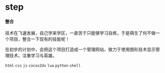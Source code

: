 # step

#### 整合

技术在飞速发展，自己学来学区，一直苦于只能够学习自练，于是萌生了何不做一个项目，整合一下现有的技能呢！

在初步的计划中，会把这个项目打造成一个管理网站，致力于使用图形技术显示管理技术。注重学习与英雄。





`html` `css` `js` `cocos2dx` `lua` `python` `shell`

